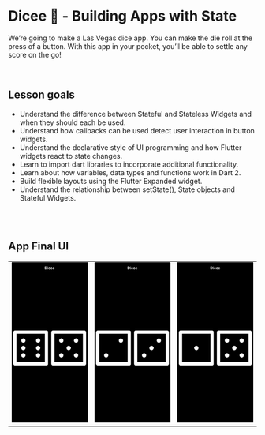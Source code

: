 # Dicee 🎲 - Building Apps with State

We’re going to make a Las Vegas dice app. You can make the die roll at the press of a button. With this app in your pocket, you’ll be able to settle any score on the go!

<br/>

## Lesson goals

- Understand the difference between Stateful and Stateless Widgets and when they should each be used.
- Understand how callbacks can be used detect user interaction in button widgets.
- Understand the declarative style of UI programming and how Flutter widgets react to state changes.
- Learn to import dart libraries to incorporate additional functionality.
- Learn about how variables, data types and functions work in Dart 2.
- Build flexible layouts using the Flutter Expanded widget.
- Understand the relationship between setState(), State objects and Stateful Widgets.


<br/><br/>

## App Final UI

| | | |
| --- | --- | --- |
| ![](./attachments/s1.jpg) | ![](./attachments/s2.jpg) | ![](./attachments/s3.jpg) |
